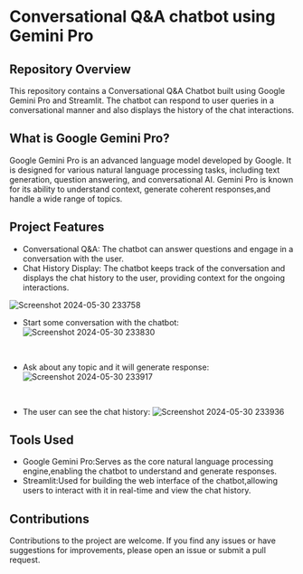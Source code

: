 # Conversational Q&A chatbot using Gemini Pro

## Repository Overview
This repository contains a Conversational Q&A Chatbot built using Google Gemini Pro and Streamlit. The chatbot can respond to user queries in a conversational manner and also displays the history of the chat interactions.
## What is Google Gemini Pro?
Google Gemini Pro is an advanced language model developed by Google. It is designed for various natural language processing tasks, including text generation, question answering, and conversational AI. Gemini Pro is known for its ability to understand context, generate coherent responses,and handle a wide range of topics.
## Project Features
* Conversational Q&A: The chatbot can answer questions and engage in a conversation with the user.
* Chat History Display: The chatbot keeps track of the conversation and displays the chat history to the user, providing context for the ongoing interactions.

![Screenshot 2024-05-30 233758](https://github.com/09Kanika/Conversational-Q-A-chatbot-using-Gemini-Pro/assets/123890504/154e95d6-2ffc-4bc2-b98b-726fdb2a204e)
<br>

* Start some conversation with the chatbot:
![Screenshot 2024-05-30 233830](https://github.com/09Kanika/Conversational-Q-A-chatbot-using-Gemini-Pro/assets/123890504/98b4fff3-bcd8-4ecb-85e3-5bec687c6016)
<br>

* Ask about any topic and it will generate response:
![Screenshot 2024-05-30 233917](https://github.com/09Kanika/Conversational-Q-A-chatbot-using-Gemini-Pro/assets/123890504/8adac702-0f90-4f8d-a2a0-591273bce755)
<br>

* The user can see the chat history:
![Screenshot 2024-05-30 233936](https://github.com/09Kanika/Conversational-Q-A-chatbot-using-Gemini-Pro/assets/123890504/5a0986a6-e40d-4a72-948f-4ed9a93b56f6)



## Tools Used
* Google Gemini Pro:Serves as the core natural language processing engine,enabling the chatbot to understand and generate responses.
* Streamlit:Used for building the web interface of the chatbot,allowing users to interact with it in real-time and view the chat history.
## Contributions
Contributions to the project are welcome. If you find any issues or have suggestions for improvements, please open an issue or submit a pull request.
